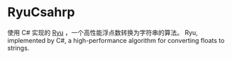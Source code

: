 # RyuCsahrp

使用 C# 实现的 [Ryu](https://github.com/ulfjack/ryu) ，一个高性能浮点数转换为字符串的算法。
Ryu, implemented by C#, a high-performance algorithm for converting floats to strings.
